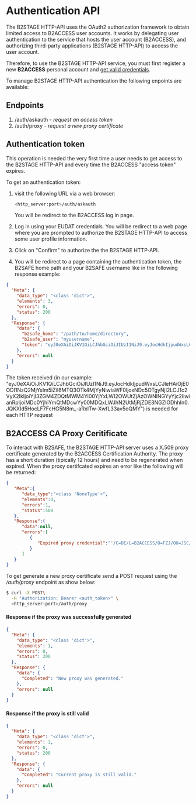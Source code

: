 # Authentication API

The B2STAGE HTTP-API uses the OAuth2 authorization framework to obtain limited access to B2ACCESS user accounts. It works by delegating user authentication to the service that hosts the user account (B2ACCESS), and authorizing third-party applications (B2STAGE HTTP-API) to access the user account. 

Therefore, to use the B2STAGE HTTP-API service, you must first register a new **B2ACCESS** personal account and [get valid credentials](https://unity.eudat-aai.fz-juelich.de:8443/home/home).

To manage B2STAGE HTTP-API authentication the following enpoints are available:

## Endpoints
1. /auth/askauth - *request an access token*
2. /auth/proxy - *request a new proxy certificate*


## Authentication token 
This operation is needed the very first time a user needs to get access to the B2STAGE HTTP-API and every time the B2ACCESS "access token" expires.

To get an authentication token:

1. visit the following URL via a web browser:

    ```bash
    <http_server:port>/auth/askauth
    ```
    
    You will be redirect to the B2ACCESS log in page.

2. Log in using your EUDAT credentials. You will be redirect to a web page where you are prompted to authorize the B2STAGE HTTP-API to access some user profile information.

3. Click on "Confirm" to authorize the the B2STAGE HTTP-API.

4. You will be redirect to a page containing the authentication token, the B2SAFE home path and your B2SAFE username like in the following response example:

```json
{
  "Meta": {
    "data_type": "<class 'dict'>", 
    "elements": 3, 
    "errors": 0, 
    "status": 200
  }, 
  "Response": {
    "data": {
      "b2safe_home": "/path/to/home/directory", 
      "b2safe_user": "myusername", 
      "token": "eyJ0eXAiOiJKV1QiLCJhbGciOiJIUzI1NiJ9.eyJocHdkIjpudWxsLCJleHAiOjE0ODI1NzQ2MjYsIm5iZiI6MTQ3OTk4MjYyNiwiaWF0IjoxNDc5OTgyNjI2LCJ1c2VyX2lkIjoiYjI3ZGM4ZDQtMWM4Yi00YjYxLWI2OWUtZjAzOWNlNGYyYjc2IiwianRpIjoiMDc0YjhiYmQtMDcwYy00MDQxLWJhN2UtMjRjZDE3NGZlODhhIn0.JQKXId5HocLF7FcHG5N8m_-aRxITw-XwfL33av5oQMY"
    }, 
    "errors": null
  }
}

```

The token received (in our example:
"eyJ0eXAiOiJKV1QiLCJhbGciOiJIUzI1NiJ9.eyJocHdkIjpudWxsLCJleHAiOjE0ODI1NzQ2MjYsIm5iZiI6MTQ3OTk4MjYyNiwiaWF0IjoxNDc5OTgyNjI2LCJ1c2VyX2lkIjoiYjI3ZGM4ZDQtMWM4Yi00YjYxLWI2OWUtZjAzOWNlNGYyYjc2IiwianRpIjoiMDc0YjhiYmQtMDcwYy00MDQxLWJhN2UtMjRjZDE3NGZlODhhIn0.JQKXId5HocLF7FcHG5N8m_-aRxITw-XwfL33av5oQMY") is needed for each HTTP request 


## B2ACCESS CA Proxy Ceritificate
To interact with B2SAFE, the B2STAGE HTTP-API server uses a X.509 proxy certificate generated by the B2ACCESS Certification Authority. The proxy has a short duration (tipically 12 hours) and need to be regenerated when expired.
When the proxy certifcated expires an error like the following will be returned:
```json
{  
   "Meta":{  
      "data_type":"<class 'NoneType'>",
      "elements":0,
      "errors":1,
      "status":500
   },
   "Response":{  
      "data":null,
      "errors":[  
         {  
            "Expired proxy credential":"'/C=DE/L=B2ACCESS/O=FZJ/OU=JSC/CN=e280fe69-3753-4061-9d9d-c52aa34324eb/CN=Name Surnmae' became invalid 675 minutes ago.\nTo refresh the proxy make 'POST' on URI '/auth/proxy'"
         }
      ]
   }
}
```

To get generate a new proxy certificate send a POST request using the */auth/proxy* endpoint as show below:
```bash
$ curl -X POST\
  -H "Authorization: Bearer <auth_token>" \
  <http_server:port>/auth/proxy 
```

#### Response if the proxy was successfully generated
```json
{
  "Meta": {
    "data_type": "<class 'dict'>", 
    "elements": 1, 
    "errors": 0, 
    "status": 200
  }, 
  "Response": {
    "data": {
      "Completed": "New proxy was generated."
    }, 
    "errors": null
  }
}
```

#### Response if the proxy is still valid
```json
{
  "Meta": {
    "data_type": "<class 'dict'>", 
    "elements": 1, 
    "errors": 0, 
    "status": 200
  }, 
  "Response": {
    "data": {
      "Completed": "Current proxy is still valid."
    }, 
    "errors": null
  }
}
```